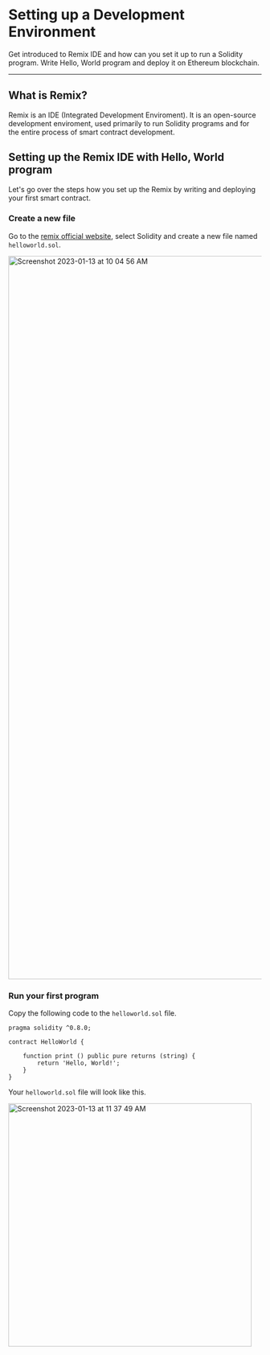# Setting up a Development Environment
Get introduced to Remix IDE and how can you set it up to run a Solidity program. Write Hello, World program and deploy it on Ethereum blockchain.

---

## What is Remix?

Remix is an IDE (Integrated Development Enviroment). It is an open-source development enviroment, used primarily to run 
Solidity programs and for the entire process of smart contract development.

## Setting up the Remix IDE with Hello, World program
Let's go over the steps how you set up the Remix by writing and deploying your first smart contract.

### Create a new file
Go to the [remix official website](https://remix.ethereum.org), select Solidity and create a new file named `helloworld.sol`.

<img width="1439" alt="Screenshot 2023-01-13 at 10 04 56 AM" src="https://user-images.githubusercontent.com/40567828/212246595-3dd3d798-73a5-4983-a4d2-9cf07c9d8dfa.png">

### Run your first program
Copy the following code to the `helloworld.sol` file.

````solidity
pragma solidity ^0.8.0;

contract HelloWorld {

    function print () public pure returns (string) {       
        return 'Hello, World!';             
    } 
}
````
Your `helloworld.sol` file will look like this.

<img width="484" alt="Screenshot 2023-01-13 at 11 37 49 AM" src="https://user-images.githubusercontent.com/40567828/212254008-455b1e6d-aec1-4bf8-9715-0c6ce03a1ade.png">

